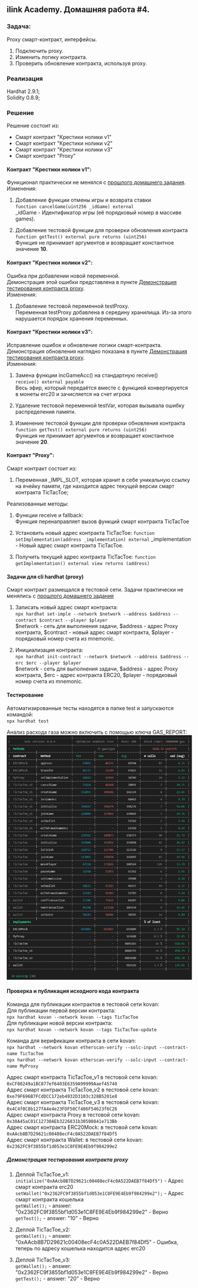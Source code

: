 ## ilink Academy. Домашняя работа #4. 

### Задача:  
Proxy смарт-контракт, интерфейсы.    
1. Подключить proxy.  
2. Изменить логику контракта.  
3. Проверить обновление контракта, используя proxy.  

### Реализация
Hardhat 2.9.1;  
Solidity 0.8.9;

### Решение  
Решение состоит из:  
- Смарт контракт "Крестики нолики v1"  
- Смарт контракт "Крестики нолики v2"  
- Смарт контракт "Крестики нолики v3"  
- Смарт контракт "Proxy"  
#### Контракт "Крестики нолики v1":  
Функционал практически не менялся с [прошлого домашнего задания](https://github.com/PushinSt/TicTacToe-hardhat-ilink-v2/).  
Изменения:
1. Добавление функции отмены игры и возврата ставки  
`function cancelGame(uint256 _idGame) external`  
_idGame - Идентификатор игры (её порядковый номер в массиве games).  

2. Добавление тестовой функции для проверки обновления контракта  
`function getTest() external pure returns (uint256)`  
Функция не принимает аргументов и возвращает константное значение __10__.  


#### Контракт "Крестики нолики v2":  
Ошибка при добавлении новой переменной.  
Демонстрация этой ошибки представлена в пункте [Демонстрация тестирования контракта proxy](#%D0%B4%D0%B5%D0%BC%D0%BE%D0%BD%D1%81%D1%82%D1%80%D0%B0%D1%86%D0%B8%D1%8F-%D1%82%D0%B5%D1%81%D1%82%D0%B8%D1%80%D0%BE%D0%B2%D0%B0%D0%BD%D0%B8%D1%8F-%D0%BA%D0%BE%D0%BD%D1%82%D1%80%D0%B0%D0%BA%D1%82%D0%B0-proxy).  
Изменения:
1. Добавление тестовой переменной testProxy.  
Переменная testProxy добавлена в середину хранилища. Из-за этого нарушается порядок хранения переменных.   

#### Контракт "Крестики нолики v3":  
Исправление ошибок и обновление логики смарт-контракта.  
Демонстрация обновления наглядно показана в пункте [Демонстрация тестирования контракта proxy](#%D0%B4%D0%B5%D0%BC%D0%BE%D0%BD%D1%81%D1%82%D1%80%D0%B0%D1%86%D0%B8%D1%8F-%D1%82%D0%B5%D1%81%D1%82%D0%B8%D1%80%D0%BE%D0%B2%D0%B0%D0%BD%D0%B8%D1%8F-%D0%BA%D0%BE%D0%BD%D1%82%D1%80%D0%B0%D0%BA%D1%82%D0%B0-proxy).  
Изменения:
1. Замена функции incGameAcc() на стандартную receive()  
`receive() external payable`  
Весь эфир, который передаётся вместе с функцией конвертируется в монеты erc20 и зачисляется на счет игрока 

2. Удаление тестовой переменной testVar, которая вызывала ошибку распределения памяти.  

3. Изменение тестовой функции для проверки обновления контракта  
`function getTest() external pure returns (uint256)`  
Функция не принимает аргументов и возвращает константное значение __20__.  

#### Контракт "Proxy":   
Смарт контракт состоит из:  
1. Переменная _IMPL_SLOT, которая хранит в себе уникальную ссылку на ячейку памяти, где находится адрес текущей версии смарт контракта TicTacToe;  

Реализованные методы:
1. Функции receive и fallback:  
Функция перенаправляет вызов функций смарт контракта TicTacToe

2. Установить новый адрес контракта TicTacToe:
`function setImplementation(address _implementation) external`
_implementation - Новый адрес смарт контракта  TicTacToe.  

3. Получить текущий адрес контракта TicTacToe:
`function getImplementation() external view returns (address)`


#### Задачи для cli hardhat (proxy)
Смарт контракт размещался в тестовой сети. 
Задачи практически не менялись с [прошлого домашнего задания](https://github.com/PushinSt/TicTacToe-hardhat-ilink-v2/)
1. Записать новый адрес смарт контракта:  
`npx hardhat set-imple --network $network --address $address --contract $contract --player $player `  
$network - сеть для выполнения задачи, $address - адрес Proxy контракта, $contract - новый адрес смарт контракта, $player - порядковый номер счета из mnemonic. 

2. Инициализация контракта:  
`npx hardhat init-contract --network $network --address $address --erc $erc --player $player `  
$network - сеть для выполнения задачи, $address - адрес Proxy контракта, $erc - адрес контракта ERC20, $player - порядковый номер счета из mnemonic. 



#### Тестирование
Автоматизированные тесты находятся в папке test и запускаются командой:  
`npx hardhat test`

Анализ расхода газа можно включить с помощью ключа GAS_REPORT:
![Анализ расхода газа](gas-report.png)


#### Проверка и публикация исходного кода контракта
Команда для публикации контрактов в тестовой сети kovan:  
Для публикации первой версии контракта:   
`npx hardhat kovan --network kovan --tags TicTacToe`  
Для публикации новой версии контракта:  
`npx hardhat kovan --network kovan --tags TicTacToe-update`  

Команда для верификации контракта в сети kovan:  
`npx hardhat --network kovan etherscan-verify --solc-input --contract-name TicTacToe`  
`npx hardhat --network kovan etherscan-verify --solc-input --contract-name MyProxy`  


Адрес смарт контракта TicTacToe_v1 в тестовой сети kovan: `0xCF80249a1BC877ef6403E6359A99999Aaef45740`  
Адрес смарт контракта TicTacToe_v2 в тестовой сети kovan: `0xe79F696B7FCdDCC172eb4932D3103c328B5201e8`  
Адрес смарт контракта TicTacToe_v3 в тестовой сети kovan: `0x4C4f0C8b127fA4e4e23FDF50Cf486F54623f6C26`  
Адрес смарт контракта Proxy в тестовой сети kovan: `0x30A45aC01C12730AEb3226831b30500841e713Bb`  
Адрес смарт контракта ERC20Mock:  в тестовой сети kovan: `0xAAcb8B7D29621c00408ecF4c0A522DAEB7f84Df5`  
Адрес смарт контракта Wallet:  в тестовой сети kovan: `0x2362FC9f3855bf1d053e1C8FE9E4Eb9f984299e2`  

##### Демонстрация тестирования контракта proxy 

1. Деплой TicTacToe_v1:  
`initialize("0xAAcb8B7D29621c00408ecF4c0A522DAEB7f84Df5")` - Адрес смарт контракта erc20  
`setWallet("0x2362FC9f3855bf1d053e1C8FE9E4Eb9f984299e2");` -  Адрес смарт контракта кошелька  
`getWallet();` - answer: "0x2362FC9f3855bf1d053e1C8FE9E4Eb9f984299e2"  - Верно  
`getTest();` - answer: "10" - Верно   

2. Деплой TicTacToe_v2:  
`getWallet();` - answer: "0xAAcb8B7D29621c00408ecF4c0A522DAEB7f84Df5"  - Ошибка, теперь по адресу кошелька находится адрес erc20  
3. Деплой TicTacToe_v3:  
`getWallet();` -  answer: "0x2362FC9f3855bf1d053e1C8FE9E4Eb9f984299e2" - Верно  
`getTest();` - answer: "20" - Верно  
